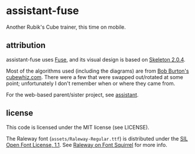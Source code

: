 # assistant-fuse
Another Rubik's Cube trainer, this time on mobile.

## attribution
assistant-fuse uses [Fuse](https://www.fusetools.com/), and its visual design is based on [Skeleton 2.0.4](http://getskeleton.com/).

Most of the algorithms used (including the diagrams) are from [Bob Burton's cubewhiz.com](http://www.cubewhiz.com/). There were a few that were swapped out/rotated at some point; unfortunately I don't remember when or where they came from.

For the web-based parent/sister project, see [assistant](https://github.com/yupferris/assistant).

## license
This code is licensed under the MIT license (see LICENSE).

The Raleway font (`assets/Raleway-Regular.ttf`) is distributed under the [SIL Open Font License, 1.1](http://scripts.sil.org/cms/scripts/page.php?site_id=nrsi&id=OFL). See [Raleway on Font Squirrel](https://www.fontsquirrel.com/fonts/raleway) for more info.
